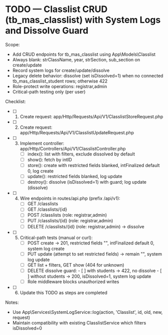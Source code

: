 # TODO — Classlist CRUD (tb_mas_classlist) with System Logs and Dissolve Guard

Scope:
- Add CRUD endpoints for tb_mas_classlist using App\Models\Classlist
- Always blank: strClassName, year, strSection, sub_section on create/update
- Record system logs for create/update/dissolve
- Legacy delete behavior: dissolve (set isDissolved=1) when no connected tb_mas_classlist_student rows; otherwise 422
- Role-protect write operations: registrar,admin
- Critical-path testing only (per user)

Checklist:
- [ ] 1. Create request: app/Http/Requests/Api/V1/ClasslistStoreRequest.php
- [ ] 2. Create request: app/Http/Requests/Api/V1/ClasslistUpdateRequest.php
- [ ] 3. Implement controller: app/Http/Controllers/Api/V1/ClasslistController.php
      - [ ] index(): list with filters, exclude dissolved by default
      - [ ] show(): fetch by intID
      - [ ] store(): create with restricted fields blanked, intFinalized default 0, log create
      - [ ] update(): restricted fields blanked, log update
      - [ ] destroy(): dissolve (isDissolved=1) with guard; log update (dissolve)
- [ ] 4. Wire endpoints in routes/api.php (prefix /api/v1):
      - [ ] GET  /classlists
      - [ ] GET  /classlists/{id}
      - [ ] POST /classlists (role: registrar,admin)
      - [ ] PUT  /classlists/{id} (role: registrar,admin)
      - [ ] DELETE /classlists/{id} (role: registrar,admin) → dissolve
- [ ] 5. Critical-path tests (manual or curl):
      - [ ] POST create → 201, restricted fields "", intFinalized default 0, system log create
      - [ ] PUT update (attempt to set restricted fields) → remain "", system log update
      - [ ] GET list + filters, GET show (404 for unknown)
      - [ ] DELETE dissolve guard:
            - [ ] with students -> 422, no dissolve
            - [ ] without students -> 200, isDissolved=1, system log update
      - [ ] Role middleware blocks unauthorized writes
- [ ] 6. Update this TODO as steps are completed

Notes:
- Use App\Services\SystemLogService::log(action, 'Classlist', id, old, new, request)
- Maintain compatibility with existing ClasslistService which filters isDissolved=0
